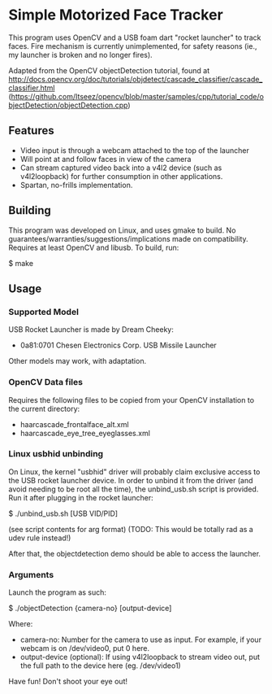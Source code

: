 # Simple Motorized Face Tracker

This program uses OpenCV and a USB foam dart "rocket launcher" to track faces.  Fire mechanism is currently unimplemented, for safety reasons (ie., my launcher is broken and no longer fires).

Adapted from the OpenCV objectDetection tutorial, found at http://docs.opencv.org/doc/tutorials/objdetect/cascade_classifier/cascade_classifier.html (https://github.com/Itseez/opencv/blob/master/samples/cpp/tutorial_code/objectDetection/objectDetection.cpp)

## Features

* Video input is through a webcam attached to the top of the launcher
* Will point at and follow faces in view of the camera
* Can stream captured video back into a v4l2 device (such as v4l2loopback) for further consumption in other applications.
* Spartan, no-frills implementation.

## Building

This program was developed on Linux, and uses gmake to build.  No guarantees/warranties/suggestions/implications made on compatibility.  Requires at least OpenCV and libusb.  To build, run:

$ make

## Usage

### Supported Model

USB Rocket Launcher is made by Dream Cheeky:
* 0a81:0701 Chesen Electronics Corp. USB Missile Launcher

Other models may work, with adaptation.

### OpenCV Data files
Requires the following files to be copied from your OpenCV installation to the current directory:
* haarcascade_frontalface_alt.xml
* haarcascade_eye_tree_eyeglasses.xml

### Linux usbhid unbinding
On Linux, the kernel "usbhid" driver will probably claim exclusive access to the USB rocket launcher device.  In order to unbind it from the driver (and avoid needing to be root all the time), the unbind_usb.sh script is provided.  Run it after plugging in the rocket launcher:

$ ./unbind_usb.sh [USB VID/PID]

(see script contents for arg format)
(TODO: This would be totally rad as a udev rule instead!)

After that, the objectdetection demo should be able to access the launcher.

### Arguments

Launch the program as such:

$ ./objectDetection {camera-no} [output-device]

Where:
* camera-no: Number for the camera to use as input.  For example, if your webcam is on /dev/video0, put 0 here.
* output-device (optional): If using v4l2loopback to stream video out, put the full path to the device here (eg. /dev/video1)

Have fun! Don't shoot your eye out!
